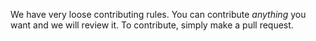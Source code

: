 We have very loose contributing rules.
You can contribute *anything* you want and we will review it.
To contribute, simply make a pull request.
